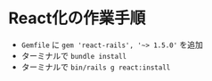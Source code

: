 # React化の作業手順

* `Gemfile` に `gem 'react-rails', '~> 1.5.0'` を追加
* ターミナルで `bundle install`
* ターミナルで `bin/rails g react:install`
